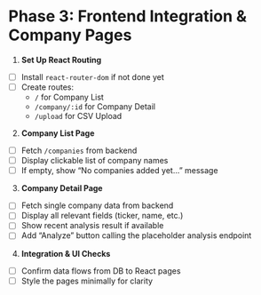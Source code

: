 # Phase 3: Frontend Integration & Company Pages

1. **Set Up React Routing**  
  - [ ] Install `react-router-dom` if not done yet  
  - [ ] Create routes:  
    - `/` for Company List  
    - `/company/:id` for Company Detail  
    - `/upload` for CSV Upload  

2. **Company List Page**  
  - [ ] Fetch `/companies` from backend  
  - [ ] Display clickable list of company names  
  - [ ] If empty, show “No companies added yet...” message  

3. **Company Detail Page**  
  - [ ] Fetch single company data from backend  
  - [ ] Display all relevant fields (ticker, name, etc.)  
  - [ ] Show recent analysis result if available  
  - [ ] Add “Analyze” button calling the placeholder analysis endpoint  

4. **Integration & UI Checks**  
  - [ ] Confirm data flows from DB to React pages  
  - [ ] Style the pages minimally for clarity  